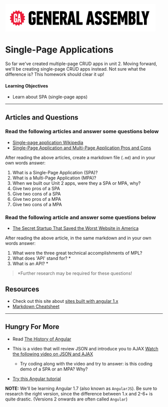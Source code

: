 [![General Assembly Logo](/ga_cog.png)](https://generalassemb.ly)

# Single-Page Applications

So far we've created multiple-page CRUD apps in unit 2. Moving forward, we'll be creating single-page CRUD apps instead. Not sure what the difference is? This homework should clear it up!

#### Learning Objectives

- Learn about SPA (single-page apps)

---

## Articles and Questions

### Read the following articles and answer some questions below

- [Single-page application Wikipedia](https://en.wikipedia.org/wiki/Single-page_application)
- [Single-Page Application and Multi-Page Application Pros and Cons](https://medium.com/@NeotericEU/single-page-application-vs-multiple-page-application-2591588efe58)

After reading the above articles, create a markdown file (`.md`) and  in your own words answer:

1. What is a Single-Page Application (SPA)?
2. What is a Multi-Page Application (MPA)?
3. When we built our Unit 2 apps, were they a SPA or MPA, why?
4. Give two pros of a SPA
5. Give two cons of a SPA
6. Give two pros of a MPA
7. Give two cons of a MPA

### Read the following article and answer some questions below

- [The Secret Startup That Saved the Worst Website in America](https://www.theatlantic.com/technology/archive/2015/07/the-secret-startup-saved-healthcare-gov-the-worst-website-in-america/397784/)

After reading the above article, in the same markdown and in your own words answer:

1. What were the three great technical accomplishments of MPL?
2. What does 'API' stand for? *
3. What is an API? *

> *Further research may be required for these questions!

## Resources 

- Check out this site about [sites built with angular 1.x](https://www.madewithangular.com/categories/angularjs)
- [Markdown Cheatsheet](https://github.com/adam-p/markdown-here/wiki/Markdown-Cheatsheet)

---

## Hungry For More

- Read [The History of Angular](https://medium.com/the-startup-lab-blog/the-history-of-angular-3e36f7e828c7)

- This is a video that will review JSON and introduce you to AJAX
[Watch the following video on JSON and AJAX](https://www.youtube.com/watch?v=rJesac0_Ftw)
    - Try coding along with the video and try to answer: is this coding demo of a SPA or an MPA? Why?

- [Try this Angular tutorial](https://www.codeschool.com/courses/shaping-up-with-angularjs)

**NOTE:** We'll be learning Angular 1.7 (also known as `AngularJS`). Be sure to research the right version, since the difference between 1.x and 2-6+ is quite drastic. (Versions 2 onwards are often called `Angular`)
